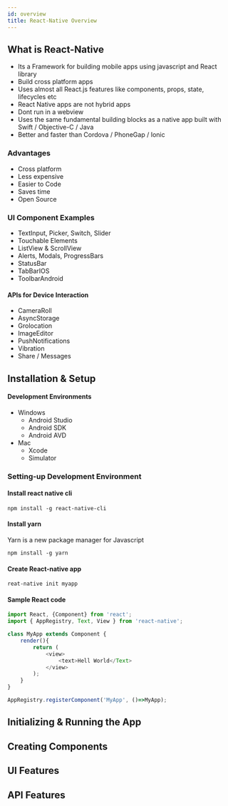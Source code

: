 ```yaml
---
id: overview
title: React-Native Overview
---
```


## What is React-Native

- Its a Framework for building mobile apps using javascript and React library
- Build cross platform apps
- Uses almost all React.js features like components, props, state, lifecycles etc
- React Native apps are not hybrid apps
- Dont run in a webview
- Uses the same fundamental building blocks as a native app built with Swift / Objective-C / Java
- Better and faster than Cordova / PhoneGap / Ionic

### Advantages

- Cross platform
- Less expensive
- Easier to Code
- Saves time
- Open Source 

### UI Component Examples

- TextInput, Picker, Switch, Slider
- Touchable Elements
- ListView & ScrollView
- Alerts, Modals, ProgressBars
- StatusBar
- TabBarIOS
- ToolbarAndroid

#### APIs for Device Interaction

- CameraRoll
- AsyncStorage
- Grolocation
- ImageEditor
- PushNotifications
- Vibration
- Share / Messages


## Installation & Setup 

#### Development Environments 

- Windows 
    - Android Studio
    - Android SDK
    - Android AVD
- Mac 
    - Xcode
    - Simulator


### Setting-up Development Environment

#### Install react native cli

    npm install -g react-native-cli

#### Install yarn

Yarn is a new package manager for Javascript

    npm install -g yarn

#### Create React-native app

    reat-native init myapp



#### Sample React code

```js
import React, {Component} from 'react';
import { AppRegistry, Text, View } from 'react-native';

class MyApp extends Component {
    render(){
        return (
            <view>
                <text>Hell World</Text>
            </view>
        );
    }
}

AppRegistry.registerComponent('MyApp', ()=>MyApp);

```




## Initializing & Running the App

## Creating Components

## UI Features

## API Features 

